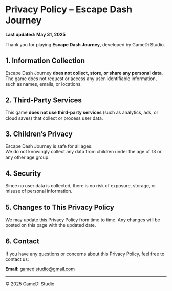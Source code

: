 # Privacy Policy – Escape Dash Journey

**Last updated: May 31, 2025**

Thank you for playing **Escape Dash Journey**, developed by GameDi Studio.

## 1. Information Collection

Escape Dash Journey **does not collect, store, or share any personal data**.  
The game does not request or access any user-identifiable information, such as names, emails, or locations.

## 2. Third-Party Services

This game **does not use third-party services** (such as analytics, ads, or cloud saves) that collect or process user data.

## 3. Children’s Privacy

Escape Dash Journey is safe for all ages.  
We do not knowingly collect any data from children under the age of 13 or any other age group.

## 4. Security

Since no user data is collected, there is no risk of exposure, storage, or misuse of personal information.

## 5. Changes to This Privacy Policy

We may update this Privacy Policy from time to time. Any changes will be posted on this page with the updated date.

## 6. Contact

If you have any questions or concerns about this Privacy Policy, feel free to contact us:

**Email:** [gamedistudio@gmail.com](mailto:gamedistudio@gmail.com)

---

© 2025 GameDi Studio
